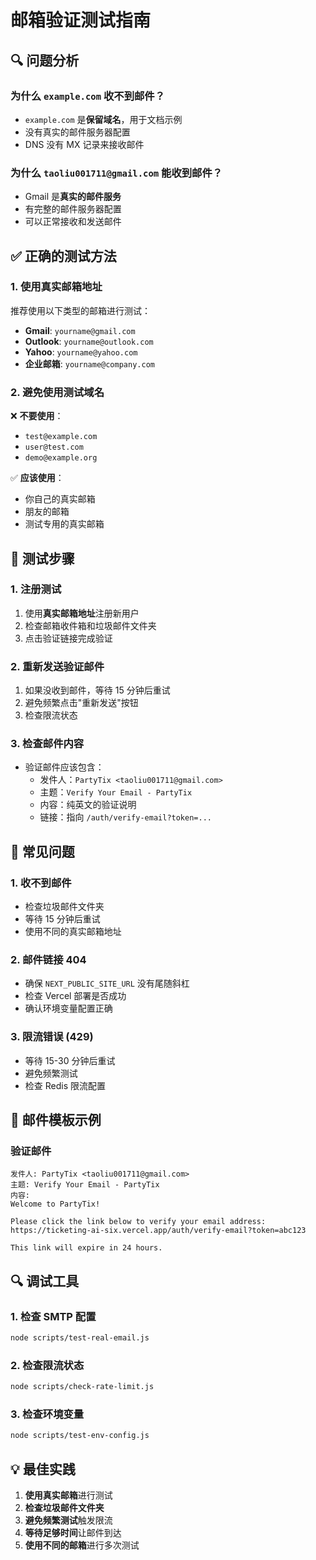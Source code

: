 # 邮箱验证测试指南

## 🔍 问题分析

### 为什么 `example.com` 收不到邮件？
- `example.com` 是**保留域名**，用于文档示例
- 没有真实的邮件服务器配置
- DNS 没有 MX 记录来接收邮件

### 为什么 `taoliu001711@gmail.com` 能收到邮件？
- Gmail 是**真实的邮件服务**
- 有完整的邮件服务器配置
- 可以正常接收和发送邮件

## ✅ 正确的测试方法

### 1. **使用真实邮箱地址**
推荐使用以下类型的邮箱进行测试：
- **Gmail**: `yourname@gmail.com`
- **Outlook**: `yourname@outlook.com`
- **Yahoo**: `yourname@yahoo.com`
- **企业邮箱**: `yourname@company.com`

### 2. **避免使用测试域名**
❌ **不要使用**：
- `test@example.com`
- `user@test.com`
- `demo@example.org`

✅ **应该使用**：
- 你自己的真实邮箱
- 朋友的邮箱
- 测试专用的真实邮箱

## 🔧 测试步骤

### 1. **注册测试**
1. 使用**真实邮箱地址**注册新用户
2. 检查邮箱收件箱和垃圾邮件文件夹
3. 点击验证链接完成验证

### 2. **重新发送验证邮件**
1. 如果没收到邮件，等待 15 分钟后重试
2. 避免频繁点击"重新发送"按钮
3. 检查限流状态

### 3. **检查邮件内容**
- 验证邮件应该包含：
  - 发件人：`PartyTix <taoliu001711@gmail.com>`
  - 主题：`Verify Your Email - PartyTix`
  - 内容：纯英文的验证说明
  - 链接：指向 `/auth/verify-email?token=...`

## 🚨 常见问题

### 1. **收不到邮件**
- 检查垃圾邮件文件夹
- 等待 15 分钟后重试
- 使用不同的真实邮箱地址

### 2. **邮件链接 404**
- 确保 `NEXT_PUBLIC_SITE_URL` 没有尾随斜杠
- 检查 Vercel 部署是否成功
- 确认环境变量配置正确

### 3. **限流错误 (429)**
- 等待 15-30 分钟后重试
- 避免频繁测试
- 检查 Redis 限流配置

## 📧 邮件模板示例

### 验证邮件
```
发件人: PartyTix <taoliu001711@gmail.com>
主题: Verify Your Email - PartyTix
内容: 
Welcome to PartyTix!

Please click the link below to verify your email address:
https://ticketing-ai-six.vercel.app/auth/verify-email?token=abc123

This link will expire in 24 hours.
```

## 🔍 调试工具

### 1. **检查 SMTP 配置**
```bash
node scripts/test-real-email.js
```

### 2. **检查限流状态**
```bash
node scripts/check-rate-limit.js
```

### 3. **检查环境变量**
```bash
node scripts/test-env-config.js
```

## 💡 最佳实践

1. **使用真实邮箱**进行测试
2. **检查垃圾邮件文件夹**
3. **避免频繁测试**触发限流
4. **等待足够时间**让邮件到达
5. **使用不同的邮箱**进行多次测试


